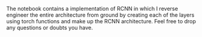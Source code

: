 The notebook contains a implementation of RCNN in which I reverse engineer the entire architecture from ground by creating each of the layers using torch functions and make up the RCNN architecture. Feel free to drop any questions or doubts you have.
